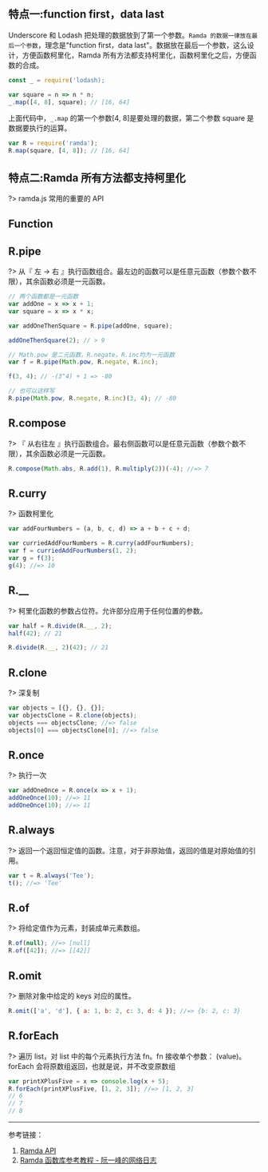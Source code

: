 ## 特点一:function first，data last

Underscore 和 Lodash 把处理的数据放到了第一个参数。`Ramda 的数据一律放在最后一个参数`，理念是"function first，data last"。数据放在最后一个参数，这么设计，方便函数柯里化，Ramda 所有方法都支持柯里化，函数柯里化之后，方便函数的合成。

```javascript
const _ = require('lodash);

var square = n => n * n;
_.map([4, 8], square); // [16, 64]
```

上面代码中，`_.map` 的第一个参数[4, 8]是要处理的数据，第二个参数 square 是数据要执行的运算。

```javascript
var R = require('ramda');
R.map(square, [4, 8]); // [16, 64]
```

## 特点二:Ramda 所有方法都支持柯里化

?> ramda.js 常用的重要的 API

## Function

## R.pipe

?> 从『 左 -> 右 』执行函数组合。最左边的函数可以是任意元函数（参数个数不限），其余函数必须是一元函数。

```javascript
// 两个函数都是一元函数
var addOne = x => x + 1;
var square = x => x * x;

var addOneThenSquare = R.pipe(addOne, square);

addOneThenSquare(2); // > 9
```

```javascript
// Math.pow 是二元函数，R.negate，R.inc均为一元函数
var f = R.pipe(Math.pow, R.negate, R.inc);

f(3, 4); // -(3^4) + 1 => -80

// 也可以这样写
R.pipe(Math.pow, R.negate, R.inc)(3, 4); // -80
```

## R.compose

?> 『 从右往左 』执行函数组合。最右侧函数可以是任意元函数（参数个数不限），其余函数必须是一元函数。

```javascript
R.compose(Math.abs, R.add(1), R.multiply(2))(-4); //=> 7
```

## R.curry

?> 函数柯里化

```javascript
var addFourNumbers = (a, b, c, d) => a + b + c + d;

var curriedAddFourNumbers = R.curry(addFourNumbers);
var f = curriedAddFourNumbers(1, 2);
var g = f(3);
g(4); //=> 10
```

## R.\_\_

?> 柯里化函数的参数占位符。允许部分应用于任何位置的参数。

```javascript
var half = R.divide(R.__, 2);
half(42); // 21

R.divide(R.__, 2)(42); // 21
```

## R.clone

?> 深复制

```javascript
var objects = [{}, {}, {}];
var objectsClone = R.clone(objects);
objects === objectsClone; //=> false
objects[0] === objectsClone[0]; //=> false
```

## R.once

?> 执行一次

```javascript
var addOneOnce = R.once(x => x + 1);
addOneOnce(10); //=> 11
addOneOnce(10); //=> 11
```

## R.always

?> 返回一个返回恒定值的函数。注意，对于非原始值，返回的值是对原始值的引用。

```javascript
var t = R.always('Tee');
t(); //=> 'Tee'
```

## R.of

?> 将给定值作为元素，封装成单元素数组。

```javascript
R.of(null); //=> [null]
R.of([42]); //=> [[42]]
```

## R.omit

?> 删除对象中给定的 keys 对应的属性。

```javascript
R.omit(['a', 'd'], { a: 1, b: 2, c: 3, d: 4 }); //=> {b: 2, c: 3}
```

## R.forEach

?> 遍历 list，对 list 中的每个元素执行方法 fn。fn 接收单个参数： (value)。forEach 会将原数组返回，也就是说，并不改变原数组

```javascript
var printXPlusFive = x => console.log(x + 5);
R.forEach(printXPlusFive, [1, 2, 3]); //=> [1, 2, 3]
// 6
// 7
// 8
```

---

参考链接：

1. [Ramda API](http://ramda.cn/docs/)
2. [Ramda 函数库参考教程 - 阮一峰的网络日志](http://www.ruanyifeng.com/blog/2017/03/ramda.html)
